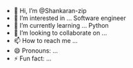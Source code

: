 - 👋 Hi, I’m @Shankaran-zip
- 👀 I’m interested in ... Software engineer 
- 🌱 I’m currently learning ... Python 
- 💞️ I’m looking to collaborate on ...
- 📫 How to reach me ...
- 😄 Pronouns: ...
- ⚡ Fun fact: ...

<!---
Shankaran-zip/Shankaran-zip is a ✨ special ✨ repository because its `README.md` (this file) appears on your GitHub profile.
You can click the Preview link to take a look at your changes.
--->
